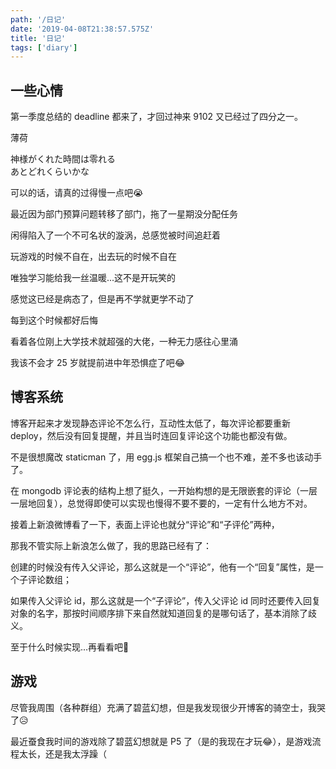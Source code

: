 ```yaml
---
path: '/日记'
date: '2019-04-08T21:38:57.575Z'
title: '日记'
tags: ['diary']
---
```


## 一些心情

第一季度总结的 deadline 都来了，才回过神来 9102 又已经过了四分之一。

<div class="box27">
    <span class="box-title">薄荷</span>
    <pre>神様がくれた時間は零れる
あとどれくらいかな</pre>
</div>

可以的话，请真的过得慢一点吧😭

最近因为部门预算问题转移了部门，拖了一星期没分配任务

闲得陷入了一个不可名状的漩涡，总感觉被时间追赶着

玩游戏的时候不自在，出去玩的时候不自在

唯独学习能给我一丝温暖...这不是开玩笑的

感觉这已经是病态了，但是再不学就更学不动了

每到这个时候都好后悔

看着各位刚上大学技术就超强的大佬，一种无力感往心里涌

我该不会才 25 岁就提前进中年恐惧症了吧😂

## 博客系统

博客开起来才发现静态评论不怎么行，互动性太低了，每次评论都要重新 deploy，然后没有回复提醒，并且当时连回复评论这个功能也都没有做。

不是很想魔改 staticman 了，用 egg.js 框架自己搞一个也不难，差不多也该动手了。

在 mongodb 评论表的结构上想了挺久，一开始构想的是无限嵌套的评论（一层一层地回复），总觉得即使可以实现也慢得不要不要的，一定有什么地方不对。

接着上新浪微博看了一下，表面上评论也就分“评论”和“子评伦”两种，

那我不管实际上新浪怎么做了，我的思路已经有了：

创建的时候没有传入父评论，那么这就是一个“评论”，他有一个“回复”属性，是一个子评论数组；

如果传入父评论 id，那么这就是一个“子评论”，传入父评论 id 同时还要传入回复对象的名字，那按时间顺序排下来自然就知道回复的是哪句话了，基本消除了歧义。

至于什么时候实现...再看看吧🐷

## 游戏

尽管我周围（各种群组）充满了碧蓝幻想，但是我发现很少开博客的骑空士，我哭了😥

最近蚕食我时间的游戏除了碧蓝幻想就是 P5 了（是的我现在才玩😂），是游戏流程太长，还是我太浮躁（